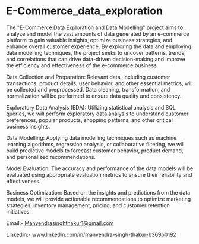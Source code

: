 # E-Commerce_data_exploration
The "E-Commerce Data Exploration and Data Modelling" project aims to analyze and model the vast amounts of data generated by an e-commerce platform to gain valuable insights, optimize business strategies, and enhance overall customer experience. By exploring the data and employing data modelling techniques, the project seeks to uncover patterns, trends, and correlations that can drive data-driven decision-making and improve the efficiency and effectiveness of the e-commerce business.

Data Collection and Preparation: Relevant data, including customer transactions, product details, user behavior, and other essential metrics, will be collected and preprocessed. Data cleaning, transformation, and normalization will be performed to ensure data quality and consistency.

Exploratory Data Analysis (EDA): Utilizing statistical analysis and SQL queries, we will perform exploratory data analysis to understand customer preferences, popular products, shopping patterns, and other critical business insights.

Data Modelling: Applying data modelling techniques such as machine learning algorithms, regression analysis, or collaborative filtering, we will build predictive models to forecast customer behavior, product demand, and personalized recommendations.

Model Evaluation: The accuracy and performance of the data models will be evaluated using appropriate evaluation metrics to ensure their reliability and effectiveness.

Business Optimization: Based on the insights and predictions from the data models, we will provide actionable recommendations to optimize marketing strategies, inventory management, pricing, and customer retention initiatives.

Email:- Manvendrasinghthakur1@gmail.com

Linkedin:- www.linkedin.com/in/manvendra-singh-thakur-b369b0192
